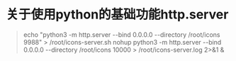 # 关于使用python的基础功能http.server
> echo "python3 -m http.server --bind 0.0.0.0 --directory /root/icons 9988" > /root/icons-server.sh
> nohup python3 -m http.server --bind 0.0.0.0 --directory /root/icons 10000 > /root/icons-server.log 2>&1 &